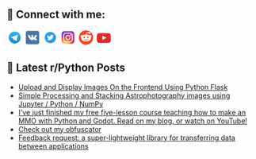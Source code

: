 ## 🔎 Connect with me:
[<img src="https://github.com/bullbesh/bullbesh/blob/main/images/Telegram.png" width="32" height="32" />](https://t.me/bullbesh)
[<img src="https://github.com/bullbesh/bullbesh/blob/main/images/VK.png" width="32" height="32" />](https://vk.com/bullbesh)
[<img src="https://github.com/bullbesh/bullbesh/blob/main/images/Twitter.png" width="32" height="32" />](https://twitter.com/bullbesh1)
[<img src="https://github.com/bullbesh/bullbesh/blob/main/images/Instagram.png" width="32" height="32" />](https://www.instagram.com/bullbesh)
[<img src="https://github.com/bullbesh/bullbesh/blob/main/images/Reddit.png" width="32" height="32" />](https://www.reddit.com/user/bullbesh)
[<img src="https://github.com/bullbesh/bullbesh/blob/main/images/YouTube.png" width="32" height="32" />](https://www.youtube.com/channel/UCtfjRs6uzgq5mfm8S06WTcg)

## 📕 Latest r/Python Posts
<!-- BLOG-POST-LIST:START -->
- [Upload and Display Images On the Frontend Using Python Flask](https://www.reddit.com/r/Python/comments/zipgf7/upload_and_display_images_on_the_frontend_using/)
- [Simple Processing and Stacking Astrophotography images using Jupyter / Python / NumPy](https://www.reddit.com/r/Python/comments/zipbh7/simple_processing_and_stacking_astrophotography/)
- [I&#39;ve just finished my free five-lesson course teaching how to make an MMO with Python and Godot. Read on my blog, or watch on YouTube!](https://www.reddit.com/r/Python/comments/zip9ew/ive_just_finished_my_free_fivelesson_course/)
- [Check out my obfuscator](https://www.reddit.com/r/Python/comments/zip46k/check_out_my_obfuscator/)
- [Feedback request: a super-lightweight library for transferring data between applications](https://www.reddit.com/r/Python/comments/zip25j/feedback_request_a_superlightweight_library_for/)
<!-- BLOG-POST-LIST:END -->
